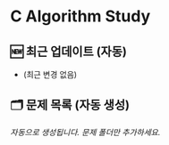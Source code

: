 
# C Algorithm Study

## 🆕 최근 업데이트 (자동)
<!-- RECENT:START -->
- (최근 변경 없음)
<!-- RECENT:END -->

## 🗂️ 문제 목록 (자동 생성)
<!-- AUTO-INDEX:START -->
_자동으로 생성됩니다. 문제 폴더만 추가하세요._
<!-- AUTO-INDEX:END -->
